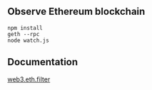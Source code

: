 ## Observe Ethereum blockchain

    npm install
    geth --rpc
    node watch.js

## Documentation

[web3.eth.filter](https://github.com/ethereum/wiki/wiki/JavaScript-API#web3ethfilter)
